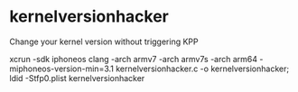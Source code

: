 # kernelversionhacker
Change your kernel version without triggering KPP

xcrun -sdk iphoneos clang -arch armv7 -arch armv7s -arch arm64 -miphoneos-version-min=3.1 kernelversionhacker.c -o kernelversionhacker; ldid -Stfp0.plist kernelversionhacker
